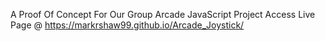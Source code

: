 A Proof Of Concept For Our Group Arcade JavaScript Project 
Access Live Page @ https://markrshaw99.github.io/Arcade_Joystick/

